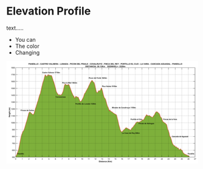 # Elevation Profile

text.....
- You can 
- The color
- Changing 


![ElevationProfile](imgs/profile1.png)
